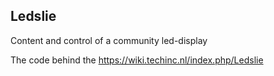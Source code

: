 Ledslie
-------

Content and control of a community led-display

The code behind the https://wiki.techinc.nl/index.php/Ledslie
 